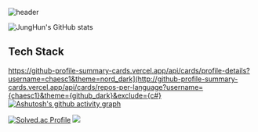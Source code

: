 ![header](https://capsule-render.vercel.app/api?type=wave&color=auto&height=100&section=header&text=HI%20I%20AM%20CHAEJUNGHUN%20&animation=fadeIn&fontSize=40)

![JungHun's GitHub stats](https://github-readme-stats.vercel.app/api?username=chaesc1&show_icons=true&theme=radical)

## Tech Stack
https://github-profile-summary-cards.vercel.app/api/cards/profile-details?username=chaesc1&theme=nord_dark](http://github-profile-summary-cards.vercel.app/api/cards/repos-per-language?username={chaesc1}&theme={github_dark}&exclude={c#}
<br>
[![Ashutosh's github activity graph](https://github-readme-activity-graph.vercel.app/graph?username=chaesc1&theme=react-dark)](https://github.com/ashutosh00710/github-readme-activity-graph)

[![Solved.ac Profile](http://mazassumnida.wtf/api/generate_badge?boj=chaesc1223)](https://solved.ac/chaesc1223)
![](./profile-3d-contrib/profile-green-animate.svg)
